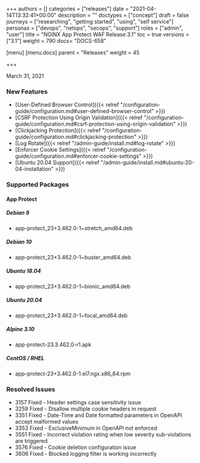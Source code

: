 +++
authors = []
categories = ["releases"]
date = "2021-04-14T13:32:41+00:00"
description = ""
doctypes = ["concept"]
draft = false
journeys = ["researching", "getting started", "using", "self service"]
personas = ["devops", "netops", "secops", "support"]
roles = ["admin", "user"]
title = "NGINX App Protect WAF Release 3.1"
toc = true
versions = ["3.1"]
weight = 790
docs= "DOCS-658"

[menu]
  [menu.docs]
    parent = "Releases"
    weight = 45

+++

March 31, 2021

### New Features

- [User-Defined Browser Control]({{< relref "/configuration-guide/configuration.md#user-defined-browser-control" >}}) 
- [CSRF Protection Using Origin Validation]({{< relref "/configuration-guide/configuration.md#csrf-protection-using-origin-validation" >}})
- [Clickjacking Protection]({{< relref "/configuration-guide/configuration.md#clickjacking-protection" >}})
- [Log Rotate]({{< relref "/admin-guide/install.md#log-rotate" >}})
- [Enforcer Cookie Settings]({{< relref "/configuration-guide/configuration.md#enforcer-cookie-settings" >}})
- [Ubuntu 20.04 Support]({{< relref "/admin-guide/install.md#ubuntu-20-04-installation" >}})

### Supported Packages

#### App Protect

##### Debian 9

- app-protect_23+3.462.0-1~stretch_amd64.deb

##### Debian 10

- app-protect_23+3.462.0-1~buster_amd64.deb

##### Ubuntu 18.04

- app-protect_23+3.462.0-1~bionic_amd64.deb

##### Ubuntu 20.04

- app-protect_23+3.462.0-1~focal_amd64.deb

##### Alpine 3.10

- app-protect-23.3.462.0-r1.apk

##### CentOS / RHEL

- app-protect-23+3.462.0-1.el7.ngx.x86_64.rpm

### Resolved Issues

- 3157 Fixed - Header settings case sensitivity issue
- 3259 Fixed - Disallow multiple cookie headers in request
- 3351 Fixed - Date-Time and Date formatted parameters in OpenAPI accept malformed values
- 3353 Fixed - ExclusiveMinimum in OpenAPI not enforced
- 3551 Fixed - Incorrect violation rating when low severity sub-violations are triggered
- 3576 Fixed - Cookie deletion configuration issue
- 3606 Fixed - Blocked logging filter is working incorrectly